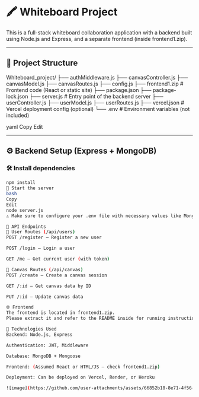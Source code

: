 # 🖍 Whiteboard Project

This is a full-stack whiteboard collaboration application with a backend built using Node.js and Express, and a separate frontend (inside frontend1.zip).

---

## 📁 Project Structure

Whiteboard_project/
├── authMiddleware.js
├── canvasController.js
├── canvasModel.js
├── canvasRoutes.js
├── config.js
├── frontend1.zip # Frontend code (React or static site)
├── package.json
├── package-lock.json
├── server.js # Entry point of the backend server
├── userController.js
├── userModel.js
├── userRoutes.js
├── vercel.json # Vercel deployment config (optional)
└── .env # Environment variables (not included)

yaml
Copy
Edit

---

## ⚙ Backend Setup (Express + MongoDB)

### 🛠 Install dependencies

```bash
npm install
🚀 Start the server
bash
Copy
Edit
node server.js
⚠ Make sure to configure your .env file with necessary values like MongoDB URI, JWT secret, etc.

🔐 API Endpoints
🧑 User Routes (/api/users)
POST /register – Register a new user

POST /login – Login a user

GET /me – Get current user (with token)

🎨 Canvas Routes (/api/canvas)
POST /create – Create a canvas session

GET /:id – Get canvas data by ID

PUT /:id – Update canvas data

🌐 Frontend
The frontend is located in frontend1.zip.
Please extract it and refer to the README inside for running instructions.

🧪 Technologies Used
Backend: Node.js, Express

Authentication: JWT, Middleware

Database: MongoDB + Mongoose

Frontend: (Assumed React or HTML/JS — check frontend1.zip)

Deployment: Can be deployed on Vercel, Render, or Heroku

![image](https://github.com/user-attachments/assets/66852b18-8e71-4f56-a98f-da5731646693)
